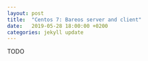 ```yaml
---
layout: post
title:  "Centos 7: Bareos server and client"
date:   2019-05-28 18:00:00 +0200
categories: jekyll update
---
```


TODO

